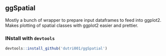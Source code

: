 ## ggSpatial

Mostly a bunch of wrapper to prepare input dataframes to feed into ggplot2. Makes plotting of spatial classes with ggplot2 easier and prettier.

### INstall with `devtools`

```r
devtools::install_github('dutri001/ggSpatial')
```